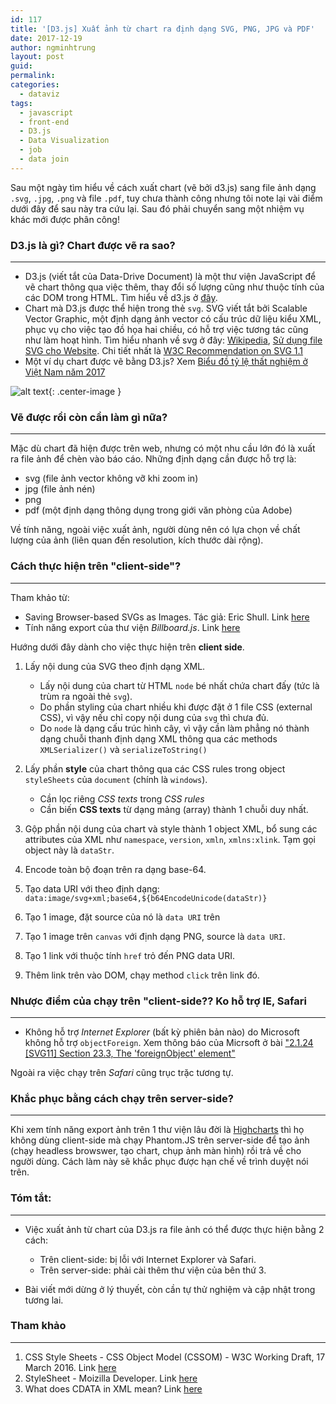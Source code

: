 ```yaml
---
id: 117
title: '[D3.js] Xuất ảnh từ chart ra định dạng SVG, PNG, JPG và PDF'
date: 2017-12-19
author: ngminhtrung
layout: post
guid: 
permalink: 
categories:
  - dataviz
tags:
  - javascript
  - front-end
  - D3.js
  - Data Visualization
  - job
  - data join
---
```


Sau một ngày tìm hiểu về cách xuất chart (vẽ bởi d3.js) sang file ảnh dạng `.svg`, `.jpg`, `.png` và file `.pdf`, tuy chưa thành công nhưng tôi note lại vài điểm dưới đây để sau này tra cứu lại. Sau đó phải chuyển sang một nhiệm vụ khác mới được phân công!

### D3.js là gì? Chart được vẽ ra sao?
---

- D3.js (viết tắt của Data-Drive Document) là một thư viện JavaScript để vẽ chart thông qua việc thêm, thay đổi số lượng cũng như thuộc tính của các DOM trong HTML. Tìm hiểu về d3.js ở [đây](https://d3js.org/).
- Chart mà D3.js được thể hiện trong thẻ `svg`. SVG viết tắt bởi Scalable Vector Graphic, một định dạng ảnh vector có cấu trúc dữ liệu kiểu XML, phục vụ cho việc tạo đồ họa hai chiều, có hỗ trợ việc tương tác cũng như làm hoạt hình. Tìm hiểu nhanh về svg ở đây: [Wikipedia](https://en.wikipedia.org/wiki/Scalable_Vector_Graphics), [Sử dụng file SVG cho Website](https://kipalog.com/posts/Su-dung-file-SVG-cho-website). Chi tiết nhất là [W3C Recommendation on SVG 1.1](https://www.w3.org/TR/SVG/)
- Một ví dụ chart được vẽ bằng D3.js? Xem [Biểu đồ tỷ lệ thất nghiệm ở Việt Nam năm 2017](https://ngminhtrung.github.io/projects/learning/d3/vietnam/vn-unemployment-2016/)

![alt text][image01]{: .center-image }

### Vẽ được rồi còn cần làm gì nữa?
--- 
Mặc dù chart đã hiện được trên web, nhưng có một nhu cầu lớn đó là xuất ra file ảnh để chèn vào báo cáo. Những định dạng cần được hỗ trợ là:
- svg (file ảnh vector không vỡ khi zoom in)
- jpg (file ảnh nén)
- png
- pdf (một định dạng thông dụng trong giới văn phòng của Adobe)

Về tính năng, ngoài việc xuất ảnh, người dùng nên có lựa chọn về chất lượng của ảnh (liên quan đến resolution, kích thước dài rộng).

### Cách thực hiện trên "client-side"?
---
Tham khảo từ:
-   Saving Browser-based SVGs as Images. Tác giả: Eric Shull. Link [here](https://spin.atomicobject.com/2014/01/21/convert-svg-to-png/)
- Tính năng export của thư viện *Billboard.js*. Link [here](https://naver.github.io/billboard.js/)

Hướng dưới đây dành cho việc thực hiện trên **client side**.

1. Lấy nội dung của SVG theo định dạng XML.
    - Lấy nội dung của chart từ HTML `node` bé nhất chứa chart đấy (tức là trùm ra ngoài thẻ `svg`). 
    - Do phần styling của chart nhiều khi được đặt ở 1 file CSS (external CSS), vì vậy nếu chỉ copy nội dung của `svg` thì chưa đủ.
    - Do `node` là dạng cấu trúc hình cây, vì vậy cần làm phẳng nó thành dạng chuỗi thanh định dạng XML thông qua các methods `XMLSerializer()` và `serializeToString()`

2. Lấy phần **style** của chart thông qua các CSS rules trong object `styleSheets` của `document` (chính là `windows`).
    - Cần lọc riêng *CSS texts* trong *CSS rules*
    - Cần biến **CSS texts** từ dạng mảng (array) thành 1 chuỗi duy nhất.
    
3. Gộp phần nội dung của chart và style thành 1 object XML, bổ sung các attributes của XML như `namespace`, `version`, `xmln`, `xmlns:xlink`. Tạm gọi object này là `dataStr`.

4. Encode toàn bộ đoạn trên ra dạng base-64. 

5. Tạo data URI với theo định dạng: `data:image/svg+xml;base64,${b64EncodeUnicode(dataStr)}`

6. Tạo 1 image, đặt source của nó là `data URI` trên

7. Tạo 1 image trên `canvas` với định dạng PNG, source là `data URI`.

8. Tạo 1 link với thuộc tính `href` trỏ đến PNG data URI.

8. Thêm link trên vào DOM, chạy method `click` trên link đó.

### Nhược điểm của chạy trên "client-side?? Ko hỗ trợ IE, Safari 
---
- Không hỗ trợ *Internet Explorer* (bất kỳ phiên bản nào) do Microsoft không hỗ trợ `objectForeign`. Xem thông báo của Micrsoft ở bài ["2.1.24 [SVG11] Section 23.3, The 'foreignObject' element"](https://msdn.microsoft.com/en-us/library/hh834675(v=vs.85).aspx)

Ngoài ra việc chạy trên *Safari* cũng trục trặc tương tự. 

### Khắc phục bằng cách chạy trên server-side?
---
Khi xem tính năng export ảnh trên 1 thư viện lâu đời là [Highcharts](https://www.highcharts.com/) thì họ không dùng client-side mà chạy Phantom.JS trên server-side để tạo ảnh (chạy headless browswer, tạo chart, chụp ảnh màn hình) rồi trả về cho người dùng. Cách làm này sẽ khắc phục được hạn chế về trình duyệt nói trên. 

### Tóm tắt:
---
- Việc xuất ảnh từ chart của D3.js ra file ảnh có thể được thực hiện bằng 2 cách:
    - Trên client-side: bị lỗi với Internet Explorer và Safari.
    - Trên server-side: phải cài thêm thư viện của bên thứ 3. 

- Bài viết mới dừng ở lý thuyết, còn cần tự thử nghiệm và cập nhật trong tương lai.

### Tham khảo
---
1. CSS Style Sheets - CSS Object Model (CSSOM) - W3C Working Draft, 17 March 2016. Link [here](https://www.w3.org/TR/cssom-1/#css-style-sheets)
2. StyleSheet - Moizilla Developer. Link [here](https://developer.mozilla.org/en-US/docs/Web/API/StyleSheet)
3. What does CDATA in XML mean? Link [here](https://stackoverflow.com/questions/2784183/what-does-cdata-in-xml-mean)

[image01]: https://ngminhtrung.github.io/images/PostIMG/2017-12-19-Export-SVG-PNG/image01.gif "Bar Chart D3.js"